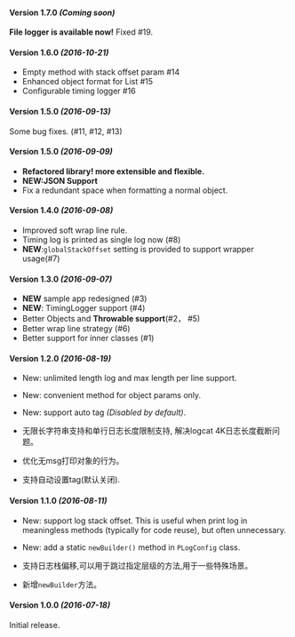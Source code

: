 #### Version 1.7.0 *(Coming soon)*
**File logger is available now!**
Fixed #19.

#### Version 1.6.0 *(2016-10-21)*
* Empty method with stack offset param #14
* Enhanced object format for List #15
* Configurable timing logger #16

#### Version 1.5.0 *(2016-09-13)*
Some bug fixes. (#11, #12, #13)

#### Version 1.5.0 *(2016-09-09)*
* **Refactored library! more extensible and flexible.**
* **NEW:JSON Support**
* Fix a redundant space when formatting a normal object.

#### Version 1.4.0 *(2016-09-08)*
* Improved soft wrap line rule.
* Timing log is printed as single log now (#8)
* **NEW**:`globalStackOffset` setting is provided to support wrapper usage(#7)

#### Version 1.3.0 *(2016-09-07)*
* **NEW** sample app redesigned (#3)
* **NEW**: TimingLogger support (#4)
* Better Objects and **Throwable support**(#2， #5)
* Better wrap line strategy (#6)
* Better support for inner classes (#1)


#### Version 1.2.0 *(2016-08-19)*
* New: unlimited length log and max length per line support.
* New: convenient method for object params only.
* New: support auto tag *(Disabled by default)*.


* 无限长字符串支持和单行日志长度限制支持, 解决logcat 4K日志长度截断问题。
* 优化无msg打印对象的行为。
* 支持自动设置tag(默认关闭).

#### Version 1.1.0 *(2016-08-11)*
* New: support log stack offset. This is useful when print log in meaningless methods
(typically for code reuse), but often unnecessary.
* New: add a static `newBuilder()` method in `PLogConfig` class.


* 支持日志栈偏移,可以用于跳过指定层级的方法,用于一些特殊场景。
* 新增`newBuilder`方法。

#### Version 1.0.0 *(2016-07-18)*
Initial release.